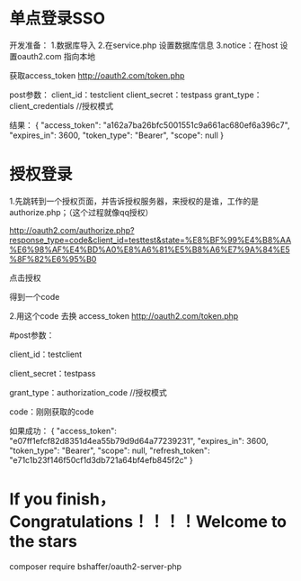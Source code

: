 # 单点登录SSO
开发准备：
1.数据库导入
2.在service.php 设置数据库信息
3.notice：在host 设置oauth2.com 指向本地

获取access_token
http://oauth2.com/token.php

post参数：
client_id：testclient
client_secret：testpass
grant_type：client_credentials  //授权模式

结果：
{
  "access_token": "a162a7ba26bfc5001551c9a661ac680ef6a396c7",
  "expires_in": 3600,
  "token_type": "Bearer",
  "scope": null
}

#  授权登录

1.先跳转到一个授权页面，并告诉授权服务器，来授权的是谁，工作的是authorize.php；（这个过程就像qq授权）

http://oauth2.com/authorize.php?response_type=code&client_id=testtest&state=%E8%BF%99%E4%B8%AA%E6%98%AF%E4%BD%A0%E8%A6%81%E5%B8%A6%E7%9A%84%E5%8F%82%E6%95%B0

点击授权

得到一个code

2.用这个code 去换 access_token
http://oauth2.com/token.php

#post参数：

client_id：testclient

client_secret：testpass

grant_type：authorization_code  //授权模式

code：刚刚获取的code


如果成功：
{
  "access_token": "e07ff1efcf82d8351d4ea55b79d9d64a77239231",
  "expires_in": 3600,
  "token_type": "Bearer",
  "scope": null,
  "refresh_token": "e71c1b23f146f50cf1d3db721a64bf4efb845f2c"
}



# If you finish，Congratulations！！！！Welcome to the stars

composer require bshaffer/oauth2-server-php





